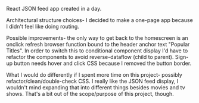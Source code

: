 React JSON feed app created in a day.

Architectural structure choices- I decided to make a one-page app because I didn't feel like doing routing.

Possible improvements- the only way to get back to the homescreen is an onclick refresh browser function bound to the header anchor text "Popular Titles". In order to switch this to conditional component display I'd have to refactor the components to avoid reverse-dataflow (child to parent). Sign-up button needs hover and click CSS because I removed the button border.

What I would do differently if I spent more time on this project- possibly refactor/clean/double-check CSS. I really like the JSON feed display, I wouldn't mind expanding that into different things besides movies and tv shows. That's a bit out of the scope/purpose of this project, though.
